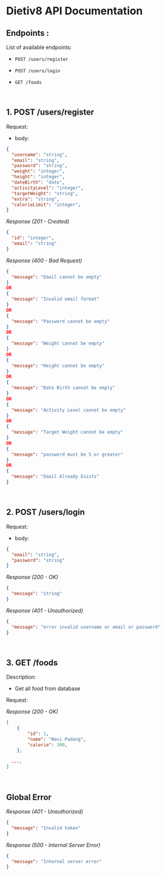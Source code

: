 # Dietiv8 API Documentation

## Endpoints :

List of available endpoints:

- `POST /users/register`
- `POST /users/login`
- `GET /foods`

  &nbsp;

## 1. POST /users/register

Request:

- body:

```json
{
  "username": "string",
  "email": "string",
  "password": "string",
  "weight": "integer",
  "height": "integer",
  "dateBirth": "date",
  "activityLevel": "integer",
  "targetWeight": "string",
  "extra": "string",
  "calorieLimit": "integer",
}
```

_Response (201 - Created)_

```json
{
  "id": "integer",
  "email": "string"
}
```

_Response (400 - Bad Request)_

```json
{
  "message": "Email cannot be empty"
}
OR
{
  "message": "Invalid email format"
}
OR
{
  "message": "Password cannot be empty"
}
OR
{
  "message": "Weight cannot be empty"
}
OR
{
  "message": "Height cannot be empty"
}
OR
{
  "message": "Date Birth cannot be empty"
}
OR
{
  "message": "Activity Level cannot be empty"
}
OR
{
  "message": "Target Weight cannot be empty"
}
OR
{
  "message": "password must be 5 or greater"
}
OR
{
  "message": "Email Already Exists"
}
```

&nbsp;

## 2. POST /users/login

Request:

- body:

```json
{
  "email": "string",
  "password": "string"
}
```

_Response (200 - OK)_

```json
{
  "message": "string"
}
```

_Response (401 - Unauthorized)_

```json
{
  "message": "error invalid username or email or password"
}
```

&nbsp;

## 3. GET /foods

Description:

- Get all food from database

Request:


_Response (200 - OK)_

```json
[
	{
		"id": 1,
		"name": "Nasi Padang",
		"calorie": 300,
	},
	
  ...,
]
```

&nbsp;


## Global Error

_Response (401 - Unauthorized)_

```json
{
  "message": "Invalid token"
}
```

_Response (500 - Internal Server Error)_

```json
{
  "message": "Internal server error"
}
```
